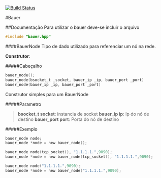 [![Build Status](http://104.236.110.35:8081/api/badge/github.com/frila/bauer/status.svg?branch=master)](http://104.236.110.35:8081/github.com/frila/bauer)

#Bauer


##Documentação
Para utilizar o bauer deve-se incluir o arquivo 

```c
#include "bauer.hpp"
```

####BauerNode
Tipo de dado utilizado para referenciar um nó na rede.

**Construtor**:

#####Cabeçalho
```c
bauer_node();
bauer_node(bsocket_t _socket, bauer_ip _ip, bauer_port _port)
bauer_node(bauer_ip _ip, bauer_port _port)
```
Construtor simples para um BauerNode

#####Parametro
 > **bsocket_t socket**: instancia de socket
 > **bauer_ip ip**: Ip do nó de destino
 > **bauer_port port**: Porta do nó de destino


#####Exemplo
```c
bauer_node node;
bauer_node *node = new bauer_node();

bauer_node node(tcp_socket(), "1.1.1.1.",9090);
bauer_node *node = new bauer_node(tcp_socket(), "1.1.1.1.",9090);

bauer_node node("1.1.1.1.",9090);
bauer_node *node = new bauer_node("1.1.1.1.",9090);

```